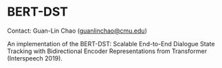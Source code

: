 # BERT-DST

Contact: Guan-Lin Chao (guanlinchao@cmu.edu)

An implementation of the BERT-DST: Scalable End-to-End Dialogue State Tracking with Bidirectional Encoder Representations from Transformer (Interspeech 2019).